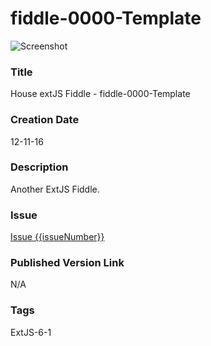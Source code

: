 fiddle-0000-Template
======

![Screenshot](screenshot.png)

### Title

House extJS Fiddle - fiddle-0000-Template


### Creation Date

12-11-16


### Description

Another ExtJS Fiddle.


### Issue

[Issue {{issueNumber}}](https://github.com/bradyhouse/house/issues/{{issueNumber}})


### Published Version Link

N/A


### Tags

ExtJS-6-1
